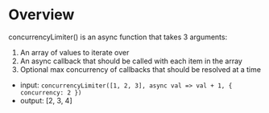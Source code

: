 # Overview

concurrencyLimiter() is an async function that takes 3 arguments:

1. An array of values to iterate over
2. An async callback that should be called with each item in the array
3. Optional max concurrency of callbacks that should be resolved at a time

- input: `concurrencyLimiter([1, 2, 3], async val => val + 1, { concurrency: 2 })`
- output: [2, 3, 4]
